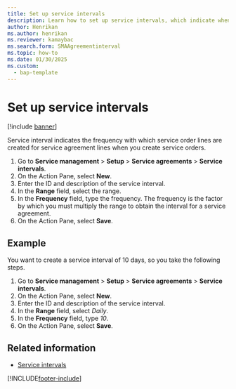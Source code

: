 ```yaml
---
title: Set up service intervals 
description: Learn how to set up service intervals, which indicate when service order lines are created for service agreement lines when you create service orders.
author: Henrikan
ms.author: henrikan
ms.reviewer: kamaybac
ms.search.form: SMAAgreementinterval
ms.topic: how-to
ms.date: 01/30/2025
ms.custom: 
  - bap-template
---
```


# Set up service intervals  

[!include [banner](../includes/banner.md)]

Service interval indicates the frequency with which service order lines are created for service agreement lines when you create service orders.

1. Go to **Service management** \> **Setup** \> **Service agreements** \> **Service intervals**.
2. On the Action Pane, select **New**.
3. Enter the ID and description of the service interval.
4. In the **Range** field, select the range.
5. In the **Frequency** field, type the frequency. The frequency is the factor by which you must multiply the range to obtain the interval for a service agreement.
6. On the Action Pane, select **Save**.

## Example

You want to create a service interval of 10 days, so you take the following steps.

1. Go to **Service management** \> **Setup** \> **Service agreements** \> **Service intervals**.
2. On the Action Pane, select **New**.
3. Enter the ID and description of the service interval.
4. In the **Range** field, select *Daily*.
5. In the **Frequency** field, type *10*.
6. On the Action Pane, select **Save**.

## Related information

- [Service intervals](service-intervals.md)  

[!INCLUDE[footer-include](../../includes/footer-banner.md)]
